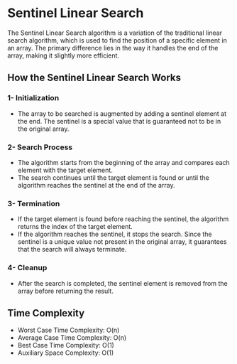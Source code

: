 # Sentinel Linear Search

The Sentinel Linear Search algorithm is a variation of the traditional linear search algorithm, which is used to find the position of a specific element in an array. The primary difference lies in the way it handles the end of the array, making it slightly more efficient.

## How the Sentinel Linear Search Works

### 1- Initialization

- The array to be searched is augmented by adding a sentinel element at the end. The sentinel is a special value that is guaranteed not to be in the original array.

### 2- Search Process

- The algorithm starts from the beginning of the array and compares each element with the target element.
- The search continues until the target element is found or until the algorithm reaches the sentinel at the end of the array.

### 3- Termination

- If the target element is found before reaching the sentinel, the algorithm returns the index of the target element.
- If the algorithm reaches the sentinel, it stops the search. Since the sentinel is a unique value not present in the original array, it guarantees that the search will always terminate.

### 4- Cleanup

- After the search is completed, the sentinel element is removed from the array before returning the result.

## Time Complexity

- Worst Case Time Complexity: O(n)
- Average Case Time Complexity: O(n)
- Best Case Time Complexity: O(1)
- Auxiliary Space Complexity: O(1)
